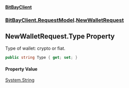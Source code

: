 #### [BitBayClient](./index.md 'index')
### [BitBayClient.RequestModel](./BitBayClient-RequestModel.md 'BitBayClient.RequestModel').[NewWalletRequest](./BitBayClient-RequestModel-NewWalletRequest.md 'BitBayClient.RequestModel.NewWalletRequest')
## NewWalletRequest.Type Property
Type of wallet: crypto or fiat.  
```csharp
public string Type { get; set; }
```
#### Property Value
[System.String](https://docs.microsoft.com/en-us/dotnet/api/System.String 'System.String')  
